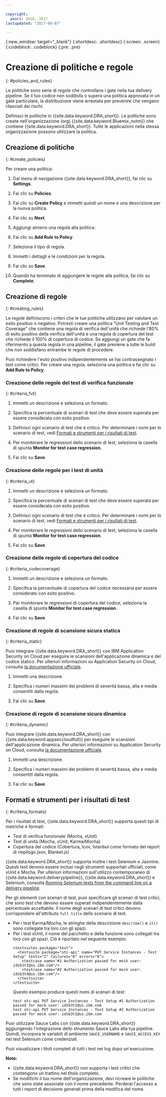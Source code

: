 ```yaml
---

copyright:
  years: 2016, 2017
lastupdated: "2017-04-07"

---
```


{:new_window: target="_blank"}
{:shortdesc: .shortdesc}
{:screen: .screen}
{:codeblock: .codeblock}
{:pre: .pre}

# Creazione di politiche e regole
{: #policies_and_rules}

Le politiche sono serie di regole che controllano i gate nella tua delivery pipeline. Se il tuo codice non soddisfa o supera una politica approvata in un gate particolare, la distribuzione viene arrestata per prevenire che vengano rilasciati dei rischi.

Definisci le politiche in {{site.data.keyword.DRA_short}}. Le politiche sono create nell'organizzazione (org) {{site.data.keyword.Bluemix_notm}} che contiene {{site.data.keyword.DRA_short}}. Tutte le applicazioni nella stessa organizzazione possono utilizzare la politica. 

## Creazione di politiche
{: #create_policies}

Per creare una politica:

1. Dal menu di navigazione {{site.data.keyword.DRA_short}}, fai clic su **Settings**.

2. Fai clic su **Policies**.

3. Fai clic su **Create Policy** e immetti quindi un nome e una descrizione per la nuova politica.

4. Fai clic su **Next**.

4. Aggiungi almeno una regola alla politica:
  1. Fai clic su **Add Rule to Policy**.
  2. Seleziona il tipo di regola.
  3. Immetti i dettagli e le condizioni per la regola.
  4. Fai clic su **Save**.

5. Quando ha terminato di aggiungere le regole alla politica, fai clic su **Complete**.

## Creazione di regole
{: #creating_rules}

Le regole definiscono i criteri che le tue politiche utilizzano per valutare un esito positivo o negativo. Potresti creare una politica "Unit Testing and Test Coverage" che contiene una regola di verifica dell'unità che richiede l'80% di esito positivo della verifica dell'unità e una regola di copertura del test che richiede il 100% di copertura di codice. Se aggiungi un gate che fa riferimento a questa regola in una pipeline, il gate previene a tutte le build che non soddisfano entrambe le regole di procedere. 

Puoi richiedere l'esito positivo indipendentemente se hai contrassegnato i test come critici. Per creare una regola, seleziona una politica e fai clic su **Add Rule to Policy**. 

### Creazione delle regole del test di verifica funzionale
{: #criteria_fvt}

1. Immetti un descrizione e seleziona un formato.

2. Specifica la percentuale di scenari di test che deve essere superata per essere considerata con esito positivo.

3. Definisci ogni scenario di test che è critico. Per determinare i nomi per lo scenario di test, vedi [Formati e strumenti per i risultati di test](#criteria_formats).

4. Per monitorare le regressioni dello scenario di test, seleziona la casella di spunta **Monitor for test case regression**.

5. Fai clic su **Save**.


### Creazione delle regole per i test di unità
{: #criteria_ut}

1. Immetti un descrizione e seleziona un formato.

2. Specifica la percentuale di scenari di test che deve essere superata per essere considerata con esito positivo.

3. Definisci ogni scenario di test che è critico. Per determinare i nomi per lo scenario di test, vedi [Formati e strumenti per i risultati di test](#criteria_formats).

4. Per monitorare le regressioni dello scenario di test, seleziona la casella di spunta **Monitor for test case regression**.

5. Fai clic su **Save**.


### Creazione delle regole di copertura del codice
{: #criteria_codecoverage}

1. Immetti un descrizione e seleziona un formato.

2. Specifica la percentuale di copertura del codice necessaria per essere considerato con esito positivo.

3. Per monitorare le regressioni di copertura del codice, seleziona la casella di spunta **Monitor for test case regression**.

4. Fai clic su **Save**.

### Creazione di regole di scansione sicura statica
{: #criteria_static}

Puoi integrare {{site.data.keyword.DRA_short}} con IBM Application Security on Cloud per eseguire le scansioni dell'applicazione dinamica e del codice statico. Per ulteriori informazioni su Application Security on Cloud, consulta [la documentazione ufficiale](/docs/services/ApplicationSecurityonCloud/index.html).

1. Immetti una descrizione.

2. Specifica i numeri massimi dei problemi di severità bassa, alta e media consentiti dalla regola. 

3. Fai clic su **Save**.

### Creazione di regole di scansione sicura dinamica
{: #criteria_dynamic}

Puoi integrare {{site.data.keyword.DRA_short}} con {{site.data.keyword.appseccloudfull}} per eseguire le scansioni dell'applicazione dinamica. Per ulteriori informazioni su Application Security on Cloud, consulta [la documentazione ufficiale](/docs/services/ApplicationSecurityonCloud/index.html).

1. Immetti una descrizione.

2. Specifica i numeri massimi dei problemi di severità bassa, alta e media consentiti dalla regola. 

3. Fai clic su **Save**.

## Formati e strumenti per i risultati di test
{: #criteria_formats}

Per i risultati di test, {{site.data.keyword.DRA_short}} supporta questi tipi di metriche e formati:

* Test di verifica funzionale (Mocha, xUnit)
* Test di unità (Mocha, xUnit, Karma/Mocha)
* Copertura del codice (Cobertura, lcov, Istanbul come formato del report di riepilogo json, Blanket.js)

{{site.data.keyword.DRA_short}} supporta inoltre i test Selenium e Jasmine. Questi test devono essere inclusi negli strumenti supportati ufficiali, come xUnit e Mocha. Per ulteriori informazioni sull'utilizzo contemporaneo di {{site.data.keyword.deliverypipeline}}, {{site.data.keyword.DRA_short}} e Selenium, consulta [Running Selenium tests from the command line on a delivery pipeline](https://developer.ibm.com/devops-services/2016/07/21/running-selenium-tests-command-line-delivery-pipeline/).

Per gli elementi con scenari di test, puoi specificare gli scenari di test critici, che sono test che devono essere superati indipendentemente dalla percentuale accettabile. Il nome degli scenari di test critici devono corrispondere all'attributo `full title` dello scenario di test.    
* Per i test Karma/Mocha, le stringhe della descrizione `describe()` e `it()` sono collegate tra loro con gli spazi.
* Per i test xUnit, il nome del pacchetto e della funzione sono collegati tra loro con gli spazi. Ciò è riportato nel seguente esempio:
  ```
  <testsuites package="test">
    <testsuite package="otc-api" name="PUT Service Instances - Test Setup" tests="2" failures="0" errors="0">
      <testcase name="#1 Authorization passed for mock user: idsb3t1@us.ibm.com"/>
      <testcase name="#2 Authorization passed for mock user: idsb3t4@us.ibm.com"/>
    </testsuite>
  </testsuite>
  ```
  Questo esempio produce questi nomi di scenari di test:
  ```
  test otc-api PUT Service Instances - Test Setup #1 Authorization passed for mock user: idsb3t1@us.ibm.com
  test otc-api PUT Service Instances - Test Setup #2 Authorization passed for mock user: idsb3t1@us.ibm.com
  ```

Puoi utilizzare Sauce Labs con {{site.data.keyword.DRA_short}} aggiungendo l'integrazione dello strumento Sauce Labs alla tua pipeline. Quindi, incorpora le variabili di ambiente `SAUCE_USERNAME` e `SAUCE_ACCESS_KEY` nei test Selenium come credenziali.

Puoi visualizzare i titoli completi di tutti i test nei log dopo un'esecuzione.  

**Note:**
* {{site.data.keyword.DRA_short}} non supporta i test critici che contengono un trattino nel titolo completo.    
* Se modifichi il tuo nome dell'organizzazione, devi ricreare le politiche che sono state associate con il nome precedente. Perderai l'accesso a tutti i report di decisione generati prima della modifica del nome.
